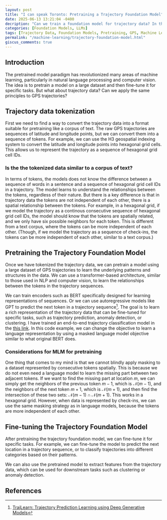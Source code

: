 ```yaml
---
layout: post
title: "I can speak Toronto: Pretraining a Trajectory Foundation Model"
date: 2025-06-13 13:21:04 -0400
decription: "Can we train a foundation model for trajectory data? In this post, we explore the concept of pretraining a trajectory foundation model using a large dataset of GPS trajectories."
categories: [Foundation Models, LLMs]
tags: [Trajectory Data, Foundation Models, Pretraining, GPS, Machine Learning]
permalink: "/machine-learning/trajectory-foundation-model.html"
giscus_comments: true
---
```


## Introduction

The pretrained model paradigm has revolutionized many areas of machine learning, particularly in natural language processing and computer vision. The idea is to pretrain a model on a large dataset and then fine-tune it for specific tasks. But what about trajectory data? Can we apply the same principles to GPS trajectories?

## Trajectory data tokenization

First we need to find a way to convert the trajectory data into a format suitable for pretraining like a corpus of text. The raw GPS trajectories are sequences of latitude and longitude points, but we can convert them into a sequence of tokens. For example, we can use the H3 geospatial indexing system to convert the latitude and longitude points into hexagonal grid cells. This allows us to represent the trajectory as a sequence of hexagonal grid cell IDs.

### Is the the tokenized data similar to a corpus of text?

In terms of tokens, the models does not know the difference between a sequence of words in a sentence and a sequence of hexagonal grid cell IDs in a trajectory. The model learns to understand the relationships between the tokens, regardless of their nature. But there is a key difference is that in trajectory data the tokens are not independent of each other, there is a spatial relationship between the tokens. For example, in a hexagonal grid, if we model the trajectory as a continous consecutive sequence of hexagonal grid cell IDs, the model should know that the tokens are spatially related, and we only have six possible neighbors for each token. This is different from a text corpus, where the tokens can be more independent of each other. (Though, if we model the trajectory as a sequence of check-ins, the tokens can be more independent of each other, similar to a text corpus.)

## Pretraining the Trajectory Foundation Model

Once we have tokenized the trajectory data, we can pretrain a model using a large dataset of GPS trajectories to learn the underlying patterns and structures in the data. We can use a transformer-based architecture, similar to those used in NLP and computer vision, to learn the relationships between the tokens in the trajectory sequences.

We can train encoders such as BERT specifically designed for learning representations of sequences. Or we can use autoregressive models like GPT to predict the next token in a trajectory sequence[^trajLearn]. The goal is to learn a rich representation of the trajectory data that can be fine-tuned for specific tasks, such as trajectory prediction, anomaly detection, or clustering. I have trained an end-to-end trajectory classification model in the [this link](https://github.com/alifa98/ModernBERT-Trajectory-Classification). In this code example, we can change the objective to learn a language representation by using a masked language model objective similar to what original BERT does.

### Considerations for MLM for pretraining

One thing that comes to my mind is that we cannot blindly apply masking to a dataset represented by consecutive tokens spatially. This is because we do not even need a language model to learn the missing part between two adjacent tokens. If we want to find the missing part at location $m$, we can simply get the neighbors of the previous token $m-1$, which is $\mathcal{N}(m-1)$, and the neighbors of the next token $m+1$, which is $\mathcal{N}(m+1)$, and then find the intersection of these two sets: $\mathcal{N}(m-1) \cap \mathcal{N}(m+1)$. This works in a hexagonal grid. However, when data is represented by check-ins, we can use the same masking strategy as in language models, because the tokens are more independent of each other.

## Fine-tuning the Trajectory Foundation Model

After pretraining the trajectory foundation model, we can fine-tune it for specific tasks. For example, we can fine-tune the model to predict the next location in a trajectory sequence, or to classify trajectories into different categories based on their patterns.

We can also use the pretrained model to extract features from the trajectory data, which can be used for downstream tasks such as clustering or anomaly detection.


## References

[^trajLearn]: [TrajLearn: Trajectory Prediction Learning using Deep Generative Models](https://dl.acm.org/doi/10.1145/3729226)
